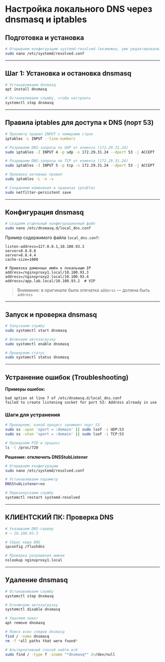 # Настройка локального DNS через dnsmasq и iptables

## Подготовка и установка

```bash
# Открываем конфигурацию systemd-resolved (возможно, уже редактировали)
sudo nano /etc/systemd/resolved.conf
```

---

## Шаг 1: Установка и остановка dnsmasq

```bash
# Устанавливаем dnsmasq
apt install dnsmasq

# Останавливаем службу, чтобы настроить
systemctl stop dnsmasq
```

---

## Правила iptables для доступа к DNS (порт 53)

```bash
# Просмотр правил INPUT с номерами строк
iptables -L INPUT --line-numbers

# Разрешаем DNS-запросы по UDP от клиента (172.29.31.24)
sudo iptables -I INPUT 4 -p udp -s 172.29.31.24 --dport 53 -j ACCEPT

# Разрешаем DNS-запросы по TCP от клиента (172.29.31.24)
sudo iptables -I INPUT 5 -p tcp -s 172.29.31.24 --dport 53 -j ACCEPT

# Проверка активных правил
sudo iptables -L -n -v

# Сохраняем изменения в правилах iptables
sudo netfilter-persistent save
```

---

## Конфигурация dnsmasq

```bash
# Создаём отдельный конфигурационный файл
sudo nano /etc/dnsmasq.d/local_dns.conf
```

Пример содержимого файла `local_dns.conf`:

```
listen-address=127.0.0.1,10.100.93.3
server=8.8.8.8
server=8.8.4.4
cache-size=1000

# Привязка доменных имён к локальным IP
address=/nginxproxy1.local/10.100.93.3
address=/nginxproxy2.local/10.100.93.4
address=/app.lab.local/10.100.93.2  # VIP
```

> Внимание: в оригинале была опечатка `adderss` — должна быть `address`

---

## Запуск и проверка dnsmasq

```bash
# Запускаем службу
sudo systemctl start dnsmasq

# Включаем автозагрузку
sudo systemctl enable dnsmasq

# Проверяем статус
sudo systemctl status dnsmasq
```

---

## Устранение ошибок (Troubleshooting)

**Примеры ошибок:**
```
bad option at line 7 of /etc/dnsmasq.d/local_dns.conf
failed to create listening socket for port 53: Address already in use
```

### Шаги для устранения

```bash
# Проверяем, какой процесс занимает порт 53
sudo ss -upan 'sport = :domain' || sudo lsof -i UDP:53
sudo ss -utan 'sport = :domain' || sudo lsof -i TCP:53

# Проверяем PID и процесс
ls -l /proc/720
```

**Решение: отключить DNSStubListener**

```bash
# Открываем конфигурацию
sudo nano /etc/systemd/resolved.conf

# Устанавливаем параметр
DNSStubListener=no

# Перезапускаем службу
systemctl restart systemd-resolved
```

---

## КЛИЕНТСКИЙ ПК: Проверка DNS

```bash
# Указываем DNS-сервер
# → 10.100.93.3

# Сброс кеша DNS
ipconfig /flushdns

# Проверка разрешения имени
nslookup nginxproxy1.local
```

---

## Удаление dnsmasq

```bash
# Останавливаем службу
systemctl stop dnsmasq

# Отключаем автозагрузку
systemctl disable dnsmasq

# Удаляем пакет
apt remove dnsmasq

# Поиск всех следов dnsmasq
find / -name dnsmasq
rm -f *all paths that were found*

# Альтернативный способ найти всё
sudo find / -type f -iname "*dnsmasq*" 2>/dev/null
```

